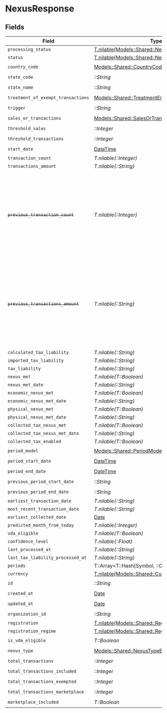 # NexusResponse


## Fields

| Field                                                                                                                                                                                                                                                  | Type                                                                                                                                                                                                                                                   | Required                                                                                                                                                                                                                                               | Description                                                                                                                                                                                                                                            |
| ------------------------------------------------------------------------------------------------------------------------------------------------------------------------------------------------------------------------------------------------------ | ------------------------------------------------------------------------------------------------------------------------------------------------------------------------------------------------------------------------------------------------------ | ------------------------------------------------------------------------------------------------------------------------------------------------------------------------------------------------------------------------------------------------------ | ------------------------------------------------------------------------------------------------------------------------------------------------------------------------------------------------------------------------------------------------------ |
| `processing_status`                                                                                                                                                                                                                                    | [T.nilable(Models::Shared::NexusStatusEnum)](../../models/shared/nexusstatusenum.md)                                                                                                                                                                   | :heavy_minus_sign:                                                                                                                                                                                                                                     | N/A                                                                                                                                                                                                                                                    |
| `status`                                                                                                                                                                                                                                               | [T.nilable(Models::Shared::NexusStateEnum)](../../models/shared/nexusstateenum.md)                                                                                                                                                                     | :heavy_minus_sign:                                                                                                                                                                                                                                     | N/A                                                                                                                                                                                                                                                    |
| `country_code`                                                                                                                                                                                                                                         | [Models::Shared::CountryCodeEnum](../../models/shared/countrycodeenum.md)                                                                                                                                                                              | :heavy_check_mark:                                                                                                                                                                                                                                     | N/A                                                                                                                                                                                                                                                    |
| `state_code`                                                                                                                                                                                                                                           | *::String*                                                                                                                                                                                                                                             | :heavy_check_mark:                                                                                                                                                                                                                                     | N/A                                                                                                                                                                                                                                                    |
| `state_name`                                                                                                                                                                                                                                           | *::String*                                                                                                                                                                                                                                             | :heavy_check_mark:                                                                                                                                                                                                                                     | N/A                                                                                                                                                                                                                                                    |
| `treatment_of_exempt_transactions`                                                                                                                                                                                                                     | [Models::Shared::TreatmentEnum](../../models/shared/treatmentenum.md)                                                                                                                                                                                  | :heavy_check_mark:                                                                                                                                                                                                                                     | N/A                                                                                                                                                                                                                                                    |
| `trigger`                                                                                                                                                                                                                                              | *::String*                                                                                                                                                                                                                                             | :heavy_check_mark:                                                                                                                                                                                                                                     | N/A                                                                                                                                                                                                                                                    |
| `sales_or_transactions`                                                                                                                                                                                                                                | [Models::Shared::SalesOrTransactionsEnum](../../models/shared/salesortransactionsenum.md)                                                                                                                                                              | :heavy_check_mark:                                                                                                                                                                                                                                     | N/A                                                                                                                                                                                                                                                    |
| `threshold_sales`                                                                                                                                                                                                                                      | *::Integer*                                                                                                                                                                                                                                            | :heavy_check_mark:                                                                                                                                                                                                                                     | N/A                                                                                                                                                                                                                                                    |
| `threshold_transactions`                                                                                                                                                                                                                               | *::Integer*                                                                                                                                                                                                                                            | :heavy_check_mark:                                                                                                                                                                                                                                     | N/A                                                                                                                                                                                                                                                    |
| `start_date`                                                                                                                                                                                                                                           | [DateTime](https://ruby-doc.org/stdlib-2.6.1/libdoc/date/rdoc/DateTime.html)                                                                                                                                                                           | :heavy_check_mark:                                                                                                                                                                                                                                     | N/A                                                                                                                                                                                                                                                    |
| `transaction_count`                                                                                                                                                                                                                                    | *T.nilable(::Integer)*                                                                                                                                                                                                                                 | :heavy_minus_sign:                                                                                                                                                                                                                                     | N/A                                                                                                                                                                                                                                                    |
| `transactions_amount`                                                                                                                                                                                                                                  | *T.nilable(::String)*                                                                                                                                                                                                                                  | :heavy_minus_sign:                                                                                                                                                                                                                                     | N/A                                                                                                                                                                                                                                                    |
| ~~`previous_transaction_count`~~                                                                                                                                                                                                                       | *T.nilable(::Integer)*                                                                                                                                                                                                                                 | :heavy_minus_sign:                                                                                                                                                                                                                                     | : warning: ** DEPRECATED **: This will be removed in a future release, please migrate away from it as soon as possible.<br/><br/>Deprecated: transaction_count now includes both current and previous period values when period_model is CURRENT_OR_PREVIOUS |
| ~~`previous_transactions_amount`~~                                                                                                                                                                                                                     | *T.nilable(::String)*                                                                                                                                                                                                                                  | :heavy_minus_sign:                                                                                                                                                                                                                                     | : warning: ** DEPRECATED **: This will be removed in a future release, please migrate away from it as soon as possible.<br/><br/>Deprecated: transactions_amount now includes both current and previous period values when period_model is CURRENT_OR_PREVIOUS |
| `calculated_tax_liability`                                                                                                                                                                                                                             | *T.nilable(::String)*                                                                                                                                                                                                                                  | :heavy_minus_sign:                                                                                                                                                                                                                                     | N/A                                                                                                                                                                                                                                                    |
| `imported_tax_liability`                                                                                                                                                                                                                               | *T.nilable(::String)*                                                                                                                                                                                                                                  | :heavy_minus_sign:                                                                                                                                                                                                                                     | N/A                                                                                                                                                                                                                                                    |
| `tax_liability`                                                                                                                                                                                                                                        | *T.nilable(::String)*                                                                                                                                                                                                                                  | :heavy_minus_sign:                                                                                                                                                                                                                                     | N/A                                                                                                                                                                                                                                                    |
| `nexus_met`                                                                                                                                                                                                                                            | *T.nilable(T::Boolean)*                                                                                                                                                                                                                                | :heavy_minus_sign:                                                                                                                                                                                                                                     | N/A                                                                                                                                                                                                                                                    |
| `nexus_met_date`                                                                                                                                                                                                                                       | *T.nilable(::String)*                                                                                                                                                                                                                                  | :heavy_minus_sign:                                                                                                                                                                                                                                     | N/A                                                                                                                                                                                                                                                    |
| `economic_nexus_met`                                                                                                                                                                                                                                   | *T.nilable(T::Boolean)*                                                                                                                                                                                                                                | :heavy_minus_sign:                                                                                                                                                                                                                                     | N/A                                                                                                                                                                                                                                                    |
| `economic_nexus_met_date`                                                                                                                                                                                                                              | *T.nilable(::String)*                                                                                                                                                                                                                                  | :heavy_minus_sign:                                                                                                                                                                                                                                     | N/A                                                                                                                                                                                                                                                    |
| `physical_nexus_met`                                                                                                                                                                                                                                   | *T.nilable(T::Boolean)*                                                                                                                                                                                                                                | :heavy_minus_sign:                                                                                                                                                                                                                                     | N/A                                                                                                                                                                                                                                                    |
| `physical_nexus_met_date`                                                                                                                                                                                                                              | *T.nilable(::String)*                                                                                                                                                                                                                                  | :heavy_minus_sign:                                                                                                                                                                                                                                     | N/A                                                                                                                                                                                                                                                    |
| `collected_tax_nexus_met`                                                                                                                                                                                                                              | *T.nilable(T::Boolean)*                                                                                                                                                                                                                                | :heavy_minus_sign:                                                                                                                                                                                                                                     | N/A                                                                                                                                                                                                                                                    |
| `collected_tax_nexus_met_date`                                                                                                                                                                                                                         | *T.nilable(::String)*                                                                                                                                                                                                                                  | :heavy_minus_sign:                                                                                                                                                                                                                                     | N/A                                                                                                                                                                                                                                                    |
| `collected_tax_enabled`                                                                                                                                                                                                                                | *T.nilable(T::Boolean)*                                                                                                                                                                                                                                | :heavy_minus_sign:                                                                                                                                                                                                                                     | N/A                                                                                                                                                                                                                                                    |
| `period_model`                                                                                                                                                                                                                                         | [Models::Shared::PeriodModelEnum](../../models/shared/periodmodelenum.md)                                                                                                                                                                              | :heavy_check_mark:                                                                                                                                                                                                                                     | N/A                                                                                                                                                                                                                                                    |
| `period_start_date`                                                                                                                                                                                                                                    | [DateTime](https://ruby-doc.org/stdlib-2.6.1/libdoc/date/rdoc/DateTime.html)                                                                                                                                                                           | :heavy_check_mark:                                                                                                                                                                                                                                     | N/A                                                                                                                                                                                                                                                    |
| `period_end_date`                                                                                                                                                                                                                                      | [DateTime](https://ruby-doc.org/stdlib-2.6.1/libdoc/date/rdoc/DateTime.html)                                                                                                                                                                           | :heavy_check_mark:                                                                                                                                                                                                                                     | N/A                                                                                                                                                                                                                                                    |
| `previous_period_start_date`                                                                                                                                                                                                                           | *::String*                                                                                                                                                                                                                                             | :heavy_check_mark:                                                                                                                                                                                                                                     | N/A                                                                                                                                                                                                                                                    |
| `previous_period_end_date`                                                                                                                                                                                                                             | *::String*                                                                                                                                                                                                                                             | :heavy_check_mark:                                                                                                                                                                                                                                     | N/A                                                                                                                                                                                                                                                    |
| `earliest_transaction_date`                                                                                                                                                                                                                            | *T.nilable(::String)*                                                                                                                                                                                                                                  | :heavy_minus_sign:                                                                                                                                                                                                                                     | N/A                                                                                                                                                                                                                                                    |
| `most_recent_transaction_date`                                                                                                                                                                                                                         | *T.nilable(::String)*                                                                                                                                                                                                                                  | :heavy_minus_sign:                                                                                                                                                                                                                                     | N/A                                                                                                                                                                                                                                                    |
| `earliest_collected_date`                                                                                                                                                                                                                              | [Date](https://ruby-doc.org/stdlib-2.6.1/libdoc/date/rdoc/Date.html)                                                                                                                                                                                   | :heavy_minus_sign:                                                                                                                                                                                                                                     | N/A                                                                                                                                                                                                                                                    |
| `predicted_month_from_today`                                                                                                                                                                                                                           | *T.nilable(::Integer)*                                                                                                                                                                                                                                 | :heavy_minus_sign:                                                                                                                                                                                                                                     | N/A                                                                                                                                                                                                                                                    |
| `vda_eligible`                                                                                                                                                                                                                                         | *T.nilable(T::Boolean)*                                                                                                                                                                                                                                | :heavy_minus_sign:                                                                                                                                                                                                                                     | N/A                                                                                                                                                                                                                                                    |
| `confidence_level`                                                                                                                                                                                                                                     | *T.nilable(::Float)*                                                                                                                                                                                                                                   | :heavy_minus_sign:                                                                                                                                                                                                                                     | N/A                                                                                                                                                                                                                                                    |
| `last_processed_at`                                                                                                                                                                                                                                    | *T.nilable(::String)*                                                                                                                                                                                                                                  | :heavy_minus_sign:                                                                                                                                                                                                                                     | N/A                                                                                                                                                                                                                                                    |
| `last_tax_liability_processed_at`                                                                                                                                                                                                                      | *T.nilable(::String)*                                                                                                                                                                                                                                  | :heavy_minus_sign:                                                                                                                                                                                                                                     | N/A                                                                                                                                                                                                                                                    |
| `periods`                                                                                                                                                                                                                                              | T::Array<T::Hash[Symbol, *::Object*]>                                                                                                                                                                                                                  | :heavy_minus_sign:                                                                                                                                                                                                                                     | N/A                                                                                                                                                                                                                                                    |
| `currency`                                                                                                                                                                                                                                             | [T.nilable(Models::Shared::CurrencyEnum)](../../models/shared/currencyenum.md)                                                                                                                                                                         | :heavy_minus_sign:                                                                                                                                                                                                                                     | N/A                                                                                                                                                                                                                                                    |
| `id`                                                                                                                                                                                                                                                   | *::String*                                                                                                                                                                                                                                             | :heavy_check_mark:                                                                                                                                                                                                                                     | N/A                                                                                                                                                                                                                                                    |
| `created_at`                                                                                                                                                                                                                                           | [Date](https://ruby-doc.org/stdlib-2.6.1/libdoc/date/rdoc/Date.html)                                                                                                                                                                                   | :heavy_check_mark:                                                                                                                                                                                                                                     | N/A                                                                                                                                                                                                                                                    |
| `updated_at`                                                                                                                                                                                                                                           | [Date](https://ruby-doc.org/stdlib-2.6.1/libdoc/date/rdoc/Date.html)                                                                                                                                                                                   | :heavy_check_mark:                                                                                                                                                                                                                                     | N/A                                                                                                                                                                                                                                                    |
| `organization_id`                                                                                                                                                                                                                                      | *::String*                                                                                                                                                                                                                                             | :heavy_check_mark:                                                                                                                                                                                                                                     | N/A                                                                                                                                                                                                                                                    |
| `registration`                                                                                                                                                                                                                                         | [T.nilable(Models::Shared::Registration)](../../models/shared/registration.md)                                                                                                                                                                         | :heavy_minus_sign:                                                                                                                                                                                                                                     | N/A                                                                                                                                                                                                                                                    |
| `registration_regime`                                                                                                                                                                                                                                  | [T.nilable(Models::Shared::RegistrationsRegimeEnum)](../../models/shared/registrationsregimeenum.md)                                                                                                                                                   | :heavy_minus_sign:                                                                                                                                                                                                                                     | N/A                                                                                                                                                                                                                                                    |
| `is_vda_eligible`                                                                                                                                                                                                                                      | *T::Boolean*                                                                                                                                                                                                                                           | :heavy_check_mark:                                                                                                                                                                                                                                     | N/A                                                                                                                                                                                                                                                    |
| `nexus_type`                                                                                                                                                                                                                                           | [Models::Shared::NexusTypeEnum](../../models/shared/nexustypeenum.md)                                                                                                                                                                                  | :heavy_check_mark:                                                                                                                                                                                                                                     | N/A                                                                                                                                                                                                                                                    |
| `total_transactions`                                                                                                                                                                                                                                   | *::Integer*                                                                                                                                                                                                                                            | :heavy_check_mark:                                                                                                                                                                                                                                     | N/A                                                                                                                                                                                                                                                    |
| `total_transactions_included`                                                                                                                                                                                                                          | *::Integer*                                                                                                                                                                                                                                            | :heavy_check_mark:                                                                                                                                                                                                                                     | N/A                                                                                                                                                                                                                                                    |
| `total_transactions_exempted`                                                                                                                                                                                                                          | *::Integer*                                                                                                                                                                                                                                            | :heavy_check_mark:                                                                                                                                                                                                                                     | N/A                                                                                                                                                                                                                                                    |
| `total_transactions_marketplace`                                                                                                                                                                                                                       | *::Integer*                                                                                                                                                                                                                                            | :heavy_check_mark:                                                                                                                                                                                                                                     | N/A                                                                                                                                                                                                                                                    |
| `marketplace_included`                                                                                                                                                                                                                                 | *T::Boolean*                                                                                                                                                                                                                                           | :heavy_check_mark:                                                                                                                                                                                                                                     | N/A                                                                                                                                                                                                                                                    |